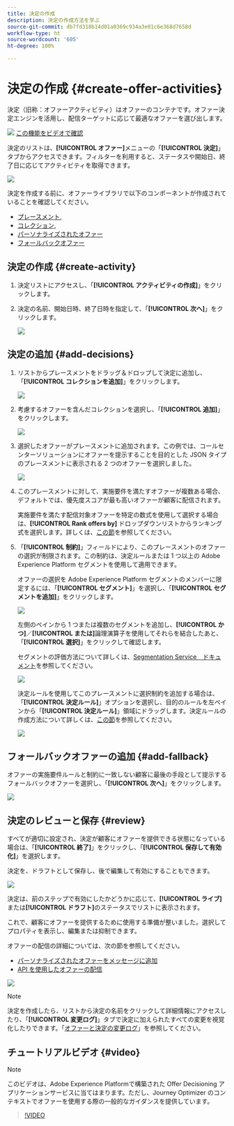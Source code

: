 ```yaml
---
title: 決定の作成
description: 決定の作成方法を学ぶ
source-git-commit: db7fd318b14d01a0369c934a3e01c6e368d7658d
workflow-type: ht
source-wordcount: '605'
ht-degree: 100%

---
```


# 決定の作成 {#create-offer-activities}

決定（旧称：オファーアクティビティ）はオファーのコンテナです。オファー決定エンジンを活用し、配信ターゲットに応じて最適なオファーを選び出します。

![](../../assets/do-not-localize/how-to-video.png) [この機能をビデオで確認](#video)

決定のリストは、**[!UICONTROL オファー]**&#x200B;メニューの「**[!UICONTROL 決定]**」タブからアクセスできます。フィルターを利用すると、ステータスや開始日、終了日に応じてアクティビティを取得できます。

![](../../assets/activities-list.png)

決定を作成する前に、オファーライブラリで以下のコンポーネントが作成されていることを確認してください。

* [プレースメント](../offer-library/creating-placements.md),
* [コレクション](../offer-library/creating-collections.md),
* [パーソナライズされたオファー](../offer-library/creating-personalized-offers.md)
* [フォールバックオファー](../offer-library/creating-fallback-offers.md)

## 決定の作成 {#create-activity}

1. 決定リストにアクセスし、「**[!UICONTROL アクティビティの作成]**」をクリックします。

1. 決定の名前、開始日時、終了日時を指定して、「**[!UICONTROL 次へ]**」をクリックします。

   ![](../../assets/activities-name.png)

## 決定の追加 {#add-decisions}

1. リストからプレースメントをドラッグ＆ドロップして決定に追加し、「**[!UICONTROL コレクションを追加]**」をクリックします。

   ![](../../assets/activities-placement.png)

1. 考慮するオファーを含んだコレクションを選択し、「**[!UICONTROL 追加]**」をクリックします。

   ![](../../assets/activities-collection.png)

1. 選択したオファーがプレースメントに追加されます。この例では、コールセンターソリューションにオファーを提示することを目的とした JSON タイプのプレースメントに表示される 2 つのオファーを選択しました。

   ![](../../assets/offers-added.png)

1. このプレースメントに対して、実施要件を満たすオファーが複数ある場合、デフォルトでは、優先度スコアが最も高いオファーが顧客に配信されます。

   実施要件を満たす配信対象オファーを特定の数式を使用して選択する場合は、**[!UICONTROL Rank offers by]** ドロップダウンリストからランキング式を選択します。詳しくは、[この節](../offer-activities/configure-offer-selection.md)を参照してください。

1. 「**[!UICONTROL 制約]**」フィールドにより、このプレースメントのオファーの選択が制限されます。この制約は、決定ルールまたは 1 つ以上の Adobe Experience Platform セグメントを使用して適用できます。

   オファーの選択を Adobe Experience Platform セグメントのメンバーに限定するには、「**[!UICONTROL セグメント]**」を選択し、「**[!UICONTROL セグメントを追加]**」をクリックします。

   ![](../../assets/activity_constraint_segment.png)

   左側のペインから 1 つまたは複数のセグメントを追加し、**[!UICONTROL かつ]**／**[!UICONTROL または]**&#x200B;論理演算子を使用してそれらを結合したあと、「**[!UICONTROL 選択]**」をクリックして確認します。

   セグメントの評価方法について詳しくは、[Segmentation Service　ドキュメント](https://experienceleague.adobe.com/docs/experience-platform/segmentation/home.html?lang=ja)を参照してください。

   ![](../../assets/activity_constraint_segment2.png)

   決定ルールを使用してこのプレースメントに選択制約を追加する場合は、「**[!UICONTROL 決定ルール]**」オプションを選択し、目的のルールを左ペインから「**[!UICONTROL 決定ルール]**」領域にドラッグします。決定ルールの作成方法について詳しくは、[この節](../offer-library/creating-decision-rules.md)を参照してください。

   ![](../../assets/activity_constraint_rule.png)

## フォールバックオファーの追加 {#add-fallback}

オファーの実施要件ルールと制約に一致しない顧客に最後の手段として提示するフォールバックオファーを選択し、「**[!UICONTROL 次へ]**」をクリックします。

![](../../assets/add-fallback-offer.png)

## 決定のレビューと保存 {#review}

すべてが適切に設定され、決定が顧客にオファーを提供できる状態になっている場合は、「**[!UICONTROL 終了]**」をクリックし、「**[!UICONTROL 保存して有効化]**」を選択します。

決定を、ドラフトとして保存し、後で編集して有効にすることもできます。

![](../../assets/save-activities.png)

決定は、前のステップで有効にしたかどうかに応じて、**[!UICONTROL ライブ]**&#x200B;または&#x200B;**[!UICONTROL ドラフト]**&#x200B;のステータスでリストに表示されます。

これで、顧客にオファーを提供するために使用する準備が整いました。選択してプロパティを表示し、編集または抑制できます。

オファーの配信の詳細については、次の節を参照してください。

* [パーソナライズされたオファーをメッセージに追加](../../deliver-personalized-offers.md)
* [API を使用したオファーの配信](../api-reference/decisions-api/deliver-offers.md)

![](../../assets/activities-created.png)

>[!NOTE]
>
>決定を作成したら、リストから決定の名前をクリックして詳細情報にアクセスしたり、「**[!UICONTROL 変更ログ]**」タブで決定に加えられたすべての変更を視覚化したりできます。「[オファーと決定の変更ログ](../get-started/user-interface.md#changes-log)」を参照してください。

## チュートリアルビデオ {#video}

>[!NOTE]
>
>このビデオは、Adobe Experience Platformで構築された Offer Decisioning アプリケーションサービスに当てはまります。ただし、Journey Optimizer のコンテキストでオファーを使用する際の一般的なガイダンスを提供しています。

>[!VIDEO](https://video.tv.adobe.com/v/329606?quality=12)
